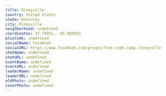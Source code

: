 ```yaml
---
title: Rineyville
country: United States
state: Kentucky
city: Rineyville
neighborhood: undefined
coordinates: 37.74951, -85.969963
plusCode: undefined
socialName: Facebook
socialURL: https://www.facebook.com/groups/free.code.camp.rineyville
chatName: undefined
chatURL: undefined
eventName: undefined
eventURL: undefined
leaderName: undefined
leaderURL: undefined
oldPhoto: undefined
coverPhoto: undefined
---
```

